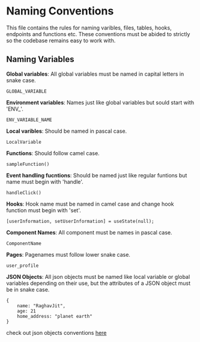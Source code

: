 # Naming Conventions

This file contains the rules for naming varibles, files, tables, hooks, endpoints and functions etc. These conventions must be abided to strictly so the codebase remains easy to work with.

## Naming Variables

**Global variables**: All global variables must be named in capital letters in snake case. 
```
GLOBAL_VARIABLE
```

**Environment variables**: Names just like global variables but sould start with 'ENV_'.
```
ENV_VARIABLE_NAME
```

**Local varibles**: Should be named in pascal case.
```
LocalVariable
```

**Functions**: Should follow camel case.
```
sampleFunction()
```

**Event handling fucntions**: Should be named just like regular funtions but name must begin with 'handle'.
```
handleClick()
```

**Hooks**: Hook name must be named in camel case and change hook function must begin with 'set'.
```
[userInformation, setUserInformation] = useState(null);
```

**Component Names**: All component must be names in pascal case.
```
ComponentName
```

**Pages**: Pagenames must follow lower snake case.
```
user_profile
```

**JSON Objects**: All json objects must be named like local variable or global variables depending on their use, but the attributes of a JSON object must be in snake case.
```
{
    name: "RaghavJit",
    age: 21
    home_address: "planet earth"
}
```
check out json objects conventions [here](./CodingConventions.md#JSON-objects)

